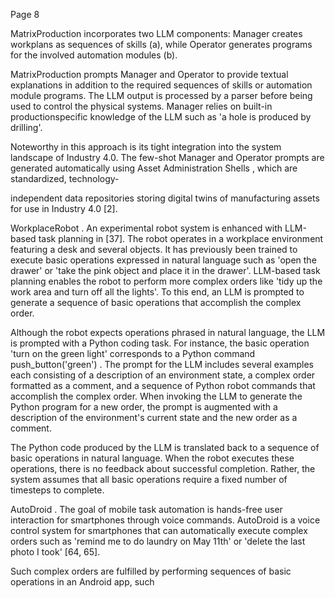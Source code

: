 Page 8

MatrixProduction incorporates two LLM components: Manager creates workplans as sequences of skills (a), while Operator generates programs for the involved automation modules (b).

MatrixProduction prompts Manager and Operator to provide textual explanations in addition to the required sequences of skills or automation module programs. The LLM output is processed by a parser before being used to control the physical systems. Manager relies on built-in productionspecific knowledge of the LLM such as 'a hole is produced by drilling'.

Noteworthy in this approach is its tight integration into the system landscape of Industry 4.0. The few-shot Manager and Operator prompts are generated automatically using Asset Administration Shells , which are standardized, technology-

independent data repositories storing digital twins of manufacturing assets for use in Industry 4.0 [2].

WorkplaceRobot . An experimental robot system is enhanced with LLM-based task planning in [37]. The robot operates in a workplace environment featuring a desk and several objects. It has previously been trained to execute basic operations expressed in natural language such as 'open the drawer' or 'take the pink object and place it in the drawer'. LLM-based task planning enables the robot to perform more complex orders like 'tidy up the work area and turn off all the lights'. To this end, an LLM is prompted to generate a sequence of basic operations that accomplish the complex order.

Although the robot expects operations phrased in natural language, the LLM is prompted with a Python coding task. For instance, the basic operation 'turn on the green light' corresponds to a Python command push\_button('green') . The prompt for the LLM includes several examples each consisting of a description of an environment state, a complex order formatted as a comment, and a sequence of Python robot commands that accomplish the complex order. When invoking the LLM to generate the Python program for a new order, the prompt is augmented with a description of the environment's current state and the new order as a comment.

The Python code produced by the LLM is translated back to a sequence of basic operations in natural language. When the robot executes these operations, there is no feedback about successful completion. Rather, the system assumes that all basic operations require a fixed number of timesteps to complete.

AutoDroid . The goal of mobile task automation is hands-free user interaction for smartphones through voice commands. AutoDroid is a voice control system for smartphones that can automatically execute complex orders such as 'remind me to do laundry on May 11th' or 'delete the last photo I took' [64, 65].

Such complex orders are fulfilled by performing sequences of basic operations in an Android app, such